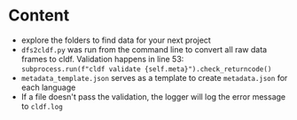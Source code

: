 # Content

- explore the folders to find data for your next project
- ```dfs2cldf.py``` was run from the command line to convert all raw data frames to cldf. Validation happens in line 53:  
```subprocess.run(f"cldf validate {self.meta}").check_returncode()```
- ```metadata_template.json``` serves as a template to create ```metadata.json``` for each language
- If a file doesn't pass the validation, the logger will log the error message to ```cldf.log```
